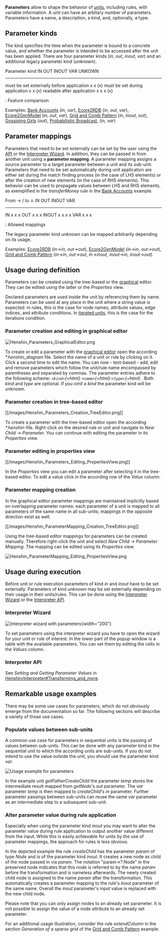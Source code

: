 **Parameters** allow to shape the behavior of
[units](Units "wikilink"), including rules, with variable
information. A unit can have an arbitary number of parameters.
Parameters have a name, a description, a kind, and, optionally, a type.

## Parameter kinds

The kind specifies the time when the parameter is bound to a concrete
value, and whether the parameter is intended to be accessed after the
unit has been applied. There are four parameter kinds (*in*, *out*,
*inout*, *var*) and an additional legacy parameter kind (*unknown*).

  Parameter kind                              IN   OUT   INOUT   VAR   UNKOWN
  ------------------------------------------- ---- ----- ------- ----- --------
  must be set externally before application   x          x             \(x\)
  must be set during application                   x             x     \(x\)
  readable after application                       x     x       x     \(x\)

  : Feature comparison

Examples: [Bank Accounts](Getting_started "wikilink") (*in*,
*var*), [Ecore2RDB](Examples/Ecore2RDB "wikilink") (*in*, *out*,
*var*), [Ecore2GenModel](Examples/Ecore2GenModel "wikilink")
(*in*, *out*, *var*), [Grid and Comb
Pattern](Examples/GridAndCombPattern "wikilink") (*in*, *inout*,
*out*), [Gossiping Girls](Examples/GossipingGirls "wikilink")
(*out*), [Probabilistic
Broadcast](Examples/ProbabilisticBroadcast "wikilink"), (*in*,
*var*)

## Parameter mappings

Parameters that need to be set externally can be set by the user using
the [API](#Interpreter_API "wikilink") or the [Interpreter
Wizard](#Interpreter_Wizard "wikilink"). In addition, they can be passed
in from another unit using a **parameter mapping**. A parameter mapping
assigns a source parameter to a target parameter between a unit and its
sub-unit. Parameters that need to be set automatically during unit
application are either set during the match finding process (in the case
of LHS elements) or after the creation of new elements (in the case of
RHS elements). This behavior can be used to propagate values between LHS
and RHS elements, as exemplified in the *transferMoney* rule in the
[Bank Accounts](Getting_started "wikilink") example.

  From → / to ↓   IN   OUT   INOUT   VAR
  --------------- ---- ----- ------- -----
  IN              x          x       x
  OUT                  x     x       x
  INOUT           x    x     x       x
  VAR             x    x     x       

  : Allowed mappings

The legacy parameter kind *unknown* can be mapped arbitrarily depending
on its usage.

Examples: [Ecore2RDB](Examples/Ecore2RDB "wikilink") (*in*→*in*,
*out*→*out*),
[Ecore2GenModel](Examples/Ecore2GenModel "wikilink") (*in*→*in*,
*out*→*out*), [Grid and Comb
Pattern](Examples/GridAndCombPattern "wikilink") (*in*→*in*,
*out*→*out*, *in*→*inout*, *inout*→*in*, *inout*→*out*)

## Usage during definition

Parameters can be created using the tree-based or the
[graphical](Graphical_Editor "wikilink") editor. They can be
edited using the latter or the *Properties* view.

Declared parameters are used inside the unit by referencing them by
name. Parameters can be used at any place in the unit where a string
value is expected: in rules, this is the case for node names, attribute
values, edge indices, and attribute conditions. In [iterated
units](Units#Iterated_Unit "wikilink"), this is the case for the
iterations condition.

### Parameter creation and editing in graphical editor

![](Henshin_Parameters_GraphicalEditor.png "Henshin_Parameters_GraphicalEditor.png")

To create or edit a parameter with the [graphical
editor](Graphical_Editor "wikilink") open the according
*\*.henshin_diagram* file. Select the name of a unit or rule by clicking
on it. Click a second time to edit the name. You can now - text-based -
add, edit and remove parameters which follow the unit/rule name
encompassed by parentheses and separated by commas. The parameter
entries adhere to the following scheme: *`<kind>`{=html}
`<name>`{=html}:`<type>`{=html}* . Both *kind* and *type* are optional.
If you omit a *kind* the parameter kind will be *unknown*.

### Parameter creation in tree-based editor

[[/images/Henshin_Parameters_Creation_TreeEditor.png]]

To create a parameter with the tree-based editor open the according
*\*.henshin*-file. Right-click on the desired rule or unit and navigate
to *New Child → Parameter*. You can continue with editing the parameter
in its *Properties* view.

### Parameter editing in properties view

[[/images/Henshin_Parameters_Editing_PropertiesView.png]]

In the *Properties* view you can edit a parameter after selecting it in
the tree-based editor. To edit a value click in the according row of the
*Value* column.

### Parameter mapping creation

In the graphical editor parameter mappings are maintained implicitly
based on overlapping parameter names: each parameter of a unit is mapped
to all parameters of the same name in all sub-units; mappings in the
opposite direction exist as well.

[[/images/Henshin_ParameterMapping_Creation_TreeEditor.png]]

Using the tree-based editor mappings for parameters can be created
manually. Therefore right-click the unit and select *New Child →
Parameter Mapping*. The mapping can be edited using its *Properties*
view.

![](Henshin_ParameterMapping_Editing_PropertiesView.png "Henshin_ParameterMapping_Editing_PropertiesView.png")

## Usage during execution

Before unit or rule execution parameters of kind *in* and *inout* have
to be set externally. Parameters of kind *unknown* may be set externally
depending on their usage in their units/rules. This can be done using
the [Interpreter
Wizard](Interpreter#Interpreter_Wizard "wikilink") or the
[Interpreter API](Interpreter#Interpreter_API "wikilink").

### Interpreter Wizard

![Interpreter wizard with
parameters](Henshin_Parameter_Usage_Wizard.png "Interpreter wizard with parameters"){width="200"}

To set parameters using the interpreter wizard you have to open the
wizard for your unit or rule of interest. In the lower part of the popup
window is a table with the available parameters. You can set them by
editing the cells in the *Values* column.

### Interpreter API

See *Setting and Getting Parameter Values* in
[Henshin/Interpreter#Transforming_and_more](Interpreter#Transforming_and_more "wikilink").

## Remarkable usage examples

There may be some use cases for parameters, which do not obviously
emerge from the documentation so far. The following sections will
describe a variety of those use cases.

### Populate values between sub-units

A common use case for parameters in sequential units is the passing of
values between sub-units. This can be done with any parameter kind in
the sequential unit to which the according units are sub-units. If you
do not intend to use the value outside the unit, you should use the
parameter kind *var*.

![Usage example for
parameters](Henshin_Parameters_Usage_Example.png "Usage example for parameters")

In the example unit *getFatherCreateChild* the parameter *temp* stores
the intermediate result mapped from *getNode*\'s *out* parameter. The
*var* parameter *temp* is then mapped to *createChild*\'s *in*
parameter. Further parameter passings between sub-units can reuse the
same *var* parameter as an intermediate step to a subsequent sub-unit.

### Alter parameter value during rule application

Especially when using the parameter kind *inout* you may want to alter
the parameter value during rule application to output another value
different from the input. While this is easily achievable for units by
the use of parameter mappings, the approach for rules is less obvious.

In the depicted example the rule *createChild* has the parameter *param*
of type *Node* and is of the parameter kind *inout*. It creates a new
node as child of the node passed in via *param*. The notation
\"param-\>?:Node\" in the preserved node indicates that this node is
referred to by the name *param* before the transformation and is
nameless afterwards. The newly created child node is assigned to the
name *param* after the transformation. This automatically creates a
parameter mapping to the rule\'s *inout* parameter of the same name.
Overall the *inout* parameter\'s input value is replaced with the new
child node.

Please note that you can only assign nodes to an already set parameter.
It is not possible to assign the value of a node attribute to an already
set parameter.

For an additional usage illustration, consider the rule *extendColumn*
in the section *Generation of a sparse grid* of the [Grid and Comb
Pattern](Examples/GridAndCombPattern "wikilink") example.



